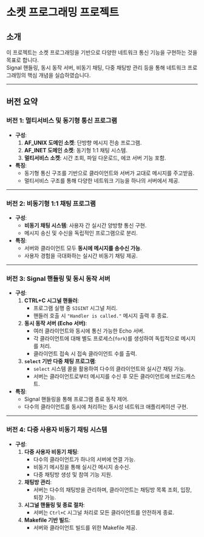 # 소켓 프로그래밍 프로젝트

## 소개

이 프로젝트는 소켓 프로그래밍을 기반으로 다양한 네트워크 통신 기능을 구현하는 것을 목표로 합니다.  
Signal 핸들링, 동시 동작 서버, 비동기 채팅, 다중 채팅방 관리 등을 통해 네트워크 프로그래밍의 핵심 개념을 실습하였습니다.

---

## 버전 요약

### 버전 1: 멀티서비스 및 동기형 통신 프로그램
- **구성**: 
  1. **AF_UNIX 도메인 소켓**: 단방향 메시지 전송 프로그램.
  2. **AF_INET 도메인 소켓**: 동기형 1:1 채팅 시스템.
  3. **멀티서비스 소켓**: 시간 조회, 파일 다운로드, 에코 서버 기능 포함.
- **특징**:
  - 동기형 통신 구조를 기반으로 클라이언트와 서버가 교대로 메시지를 주고받음.
  - 멀티서비스 구조를 통해 다양한 네트워크 기능을 하나의 서버에서 제공.

---

### 버전 2: 비동기형 1:1 채팅 프로그램
- **구성**:
  - **비동기 채팅 시스템**: 사용자 간 실시간 양방향 통신 구현.
  - 메시지 송신 및 수신을 독립적인 프로그램으로 분리.
- **특징**:
  - 서버와 클라이언트 모두 **동시에 메시지를 송수신 가능**.
  - 사용자 경험을 극대화하는 실시간 비동기 채팅 제공.

---

### 버전 3: Signal 핸들링 및 동시 동작 서버
- **구성**:
  1. **CTRL+C 시그널 핸들러**:
     - 프로그램 실행 중 `SIGINT` 시그널 처리.
     - 핸들러 호출 시 `"Handler is called."` 메시지 출력 후 종료.
  2. **동시 동작 서버 (Echo 서버)**:
     - 여러 클라이언트와 동시에 통신 가능한 Echo 서버.
     - 각 클라이언트에 대해 별도 프로세스(`fork`)를 생성하여 독립적으로 메시지를 처리.
     - 클라이언트 접속 시 접속 클라이언트 수를 출력.
  3. **`select` 기반 다중 채팅 프로그램**:
     - `select` 시스템 콜을 활용하여 다수의 클라이언트와 실시간 채팅 가능.
     - 서버는 클라이언트로부터 메시지를 수신 후 모든 클라이언트에 브로드캐스트.
- **특징**:
  - Signal 핸들링을 통해 프로그램 종료 동작 제어.
  - 다수의 클라이언트를 동시에 처리하는 동시성 네트워크 애플리케이션 구현.

---

### 버전 4: 다중 사용자 비동기 채팅 시스템
- **구성**:
  1. **다중 사용자 비동기 채팅**:
     - 다수의 클라이언트가 하나의 서버에 연결 가능.
     - 비동기 메시징을 통해 실시간 메시지 송수신.
     - 다중 채팅방 생성 및 참여 기능 지원.
  2. **채팅방 관리**:
     - 서버는 다수의 채팅방을 관리하며, 클라이언트는 채팅방 목록 조회, 입장, 퇴장 가능.
  3. **시그널 핸들링 및 종료 절차**:
     - 서버는 `Ctrl+C` 시그널 처리로 모든 클라이언트를 안전하게 종료.
  4. **Makefile 기반 빌드**:
     - 서버와 클라이언트 빌드를 위한 Makefile 제공.
